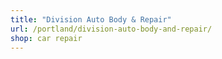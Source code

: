 ```yaml
---
title: "Division Auto Body & Repair"
url: /portland/division-auto-body-and-repair/
shop: car repair
---
```


